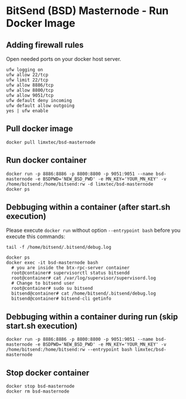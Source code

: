 # BitSend (BSD) Masternode - Run Docker Image

## Adding firewall rules
Open needed ports on your docker host server.
```
ufw logging on
ufw allow 22/tcp
ufw limit 22/tcp
ufw allow 8886/tcp
ufw allow 8800/tcp
ufw allow 9051/tcp
ufw default deny incoming 
ufw default allow outgoing 
yes | ufw enable
```

## Pull docker image
```
docker pull limxtec/bsd-masternode
```

## Run docker container
```
docker run -p 8886:8886 -p 8800:8800 -p 9051:9051 --name bsd-masternode -e BSDPWD='NEW_BSD_PWD' -e MN_KEY='YOUR_MN_KEY' -v /home/bitsend:/home/bitsend:rw -d limxtec/bsd-masternode
docker ps
```

## Debbuging within a container (after start.sh execution)
Please execute ```docker run``` without option ```--entrypoint bash``` before you execute this commands:
```
tail -f /home/bitsend/.bitsend/debug.log

docker ps
docker exec -it bsd-masternode bash
  # you are inside the btx-rpc-server container
  root@container# supervisorctl status bitsendd
  root@container# cat /var/log/supervisor/supervisord.log
  # Change to bitsend user
  root@container# sudo su bitsend
  bitsend@container# cat /home/bitsend/.bitsend/debug.log
  bitsend@container# bitsend-cli getinfo
```

## Debbuging within a container during run (skip start.sh execution)
```
docker run -p 8886:8886 -p 8800:8800 -p 9051:9051 --name bsd-masternode -e BSDPWD='NEW_BSD_PWD' -e MN_KEY='YOUR_MN_KEY' -v /home/bitsend:/home/bitsend:rw --entrypoint bash limxtec/bsd-masternode
```

## Stop docker container
```
docker stop bsd-masternode
docker rm bsd-masternode
```
